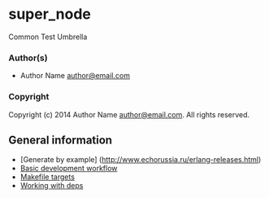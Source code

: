 # super_node

Common Test Umbrella


### Author(s)

* Author Name <author@email.com>

### Copyright

Copyright (c) 2014 Author Name <author@email.com>.  All rights reserved.


## General information
 * [Generate by example] (http://www.echorussia.ru/erlang-releases.html)
 * [Basic development workflow](https://github.com/EchoTeam/rebar-templates/blob/master/service/DEV.md)
 * [Makefile targets](https://github.com/EchoTeam/rebar-templates/blob/master/service/MAKE.md)
 * [Working with deps](https://github.com/EchoTeam/rebar-templates/blob/master/service/DEPS.md)
